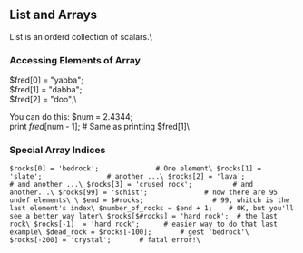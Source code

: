## List and Arrays
List is an orderd collection of scalars.\

### Accessing Elements of Array
$fred[0] = "yabba";\
$fred[1] = "dabba";\
$fred[2] = "doo";\

You can do this:
$num = 2.4344;\
print $fred[$num - 1];      # Same as printting $fred[1]\

### Special Array Indices
``$rocks[0] = 'bedrock';              # One element\
$rocks[1] = 'slate';                # another ...\
$rocks[2] = 'lava';                 # and another ...\
$rocks[3] = 'crused rock';          # and another...\
$rocks[99] = 'schist';              # now there are 95 undef elements\
\
$end = $#rocks;                 # 99, whitch is the last element's index\
$number_of_rocks = $end + 1;    # OK, but you'll see a better way later\
$rocks[$#rocks] = 'hard rock';  # the last rock\
$rocks[-1]  = 'hard rock';      # easier way to do that last example\
$dead_rock = $rocks[-100];       # gest 'bedrock'\
$rocks[-200] = 'crystal';       # fatal error!\``

